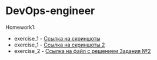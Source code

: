 # DevOps-engineer

Homework1:
* exercise_1 - [Ссылка на скриншоты](https://postimg.cc/gallery/JLqZHfY)
* exercise_1 - [Ссылка на скриншоты 2](https://postimg.cc/gallery/JLqZHfY)
* exercise_2 - [Ссылка на файл с решением Задания №2](https://github.com/easulimov/DevOps-engineer/blob/main/01-intro-01/img/)

